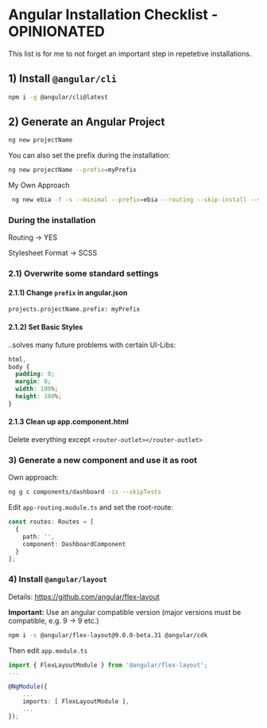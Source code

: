 # Angular Installation Checklist - OPINIONATED 

This list is for me to not forget an important step in repetetive installations.

## 1) Install `@angular/cli`

```bash
npm i -g @angular/cli@latest
```


## 2) Generate an Angular Project

```bash
ng new projectName 
```

 You can also set the prefix during the installation:
 
 ```bash
 ng new projectName --prefix=myPrefix
 ```
 
 My Own Approach
 
 ```bash
  ng new ebia -f -s --minimal --prefix=ebia --routing --skip-install --skip-tests --strict --style=scss
 ```
 
### During the installation

Routing &rarr; YES

Stylesheet Format &rarr; SCSS

### 2.1) Overwrite some standard settings

#### 2.1.1) Change `prefix` in angular.json

```
projects.projectName.prefix: myPrefix
```

#### 2.1.2) Set Basic Styles

..solves many future problems with certain UI-Libs:

```css
html,
body {
  padding: 0;
  margin: 0;
  width: 100%;
  height: 100%;
}

```

#### 2.1.3 Clean up app.component.html

Delete everything except `<router-outlet></router-outlet>`

### 3) Generate a new component and use it as root

Own approach:

```bash
ng g c components/dashboard -is --skipTests
```

Edit `app-routing.module.ts` and set the root-route:

```ts
const routes: Routes = [
  {
    path: '',
    component: DashboardComponent
  }
];
```

### 4) Install `@angular/layout`

Details: https://github.com/angular/flex-layout

**Important:** Use an angular compatible version (major versions must be compatible, e.g. 9 &rarr; 9 etc.)

```bash
npm i -s @angular/flex-layout@9.0.0-beta.31 @angular/cdk
```

Then edit `app.module.ts`

```ts
import { FlexLayoutModule } from '@angular/flex-layout';
...

@NgModule({
    ...
    imports: [ FlexLayoutModule ],
    ...
});
```

